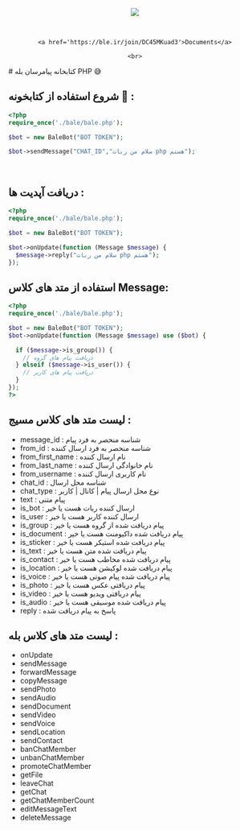 <p align="center">
<a href='https://web.rubika.ir' target="_blank">
<img src='https://mymember.shop/storage/files/6670831e-3ae0-4a9b-9767-5b3e536d2682.webp'></img></a></p>
<br />
</p>

<div align='center'>
    

    <a href='https://ble.ir/join/DC45MKuad3'>Documents</a>

    <br>
    
</div>
# کتابخانه پیامرسان بله PHP 😅
<br/>



## شروع استفاده از کتابخونه 🎊 :
```php
<?php 
require_once('./bale/bale.php');

$bot = new BaleBot("BOT TOKEN");

$bot->sendMessage("CHAT_ID","سلام من ربات php هستم");

```

<br>

## دریافت آپدیت ها :
```php
<?php 
require_once('./bale/bale.php');

$bot = new BaleBot("BOT TOKEN");

$bot->onUpdate(function (Message $message) {
  $message->reply("سلام من ربات php هستم");
});
```


## استفاده از متد های کلاس Message:
```php
<?php 
require_once('./bale/bale.php');

$bot = new BaleBot("BOT TOKEN");
$bot->onUpdate(function (Message $message) use ($bot) {

  if ($message->is_group()) {
    // دریافت پیام های گروه
  } elseif ($message->is_user()) {
    // دریافت پیام های کاربر
  }
});
?>

```
##  لیست متد های کلاس مسیج :
- message_id : شناسه منحصر به فرد پیام
- from_id : شناسه منحصر به فرد ارسال کننده
- from_first_name : نام ارسال کننده
- from_last_name : نام خانوادگی ارسال کننده
- from_username : نام کاربری ارسال کننده
- chat_id : شناسه محل ارسال
- chat_type : نوع محل ارسال پیام | کانال | کاربر
- text : پیام متنی
- is_bot : ارسال کننده ربات هست یا خیر
- is_user : ارسال کننده کاربر هست یا خیر 
- is_group : پیام دریافت شده از گروه هست یا خیر
- is_document : پیام دریافت شده داکیومنت هست یا خیر
- is_sticker : پیام دریافت شده استیکر هست یا خیر
- is_text : پیام دریافت شده متن هست یا خیر
- is_contact : پیام دریافت شده مخاطب هست یا خیر
- is_location : پیام دریافت شده لوکیشن هست یا خیر
- is_voice : پیام دریافت شده پیام صوتی هست یا خیر
- is_photo : پیام دریافتی عکس هست یا خیر
- is_video : پیام دریافتی ویدیو هست یا خیر
- is_audio : پیام دریافت شده موسیقی هست یا خیر
- reply : پاسخ به پیام دریافت شده

## لیست متد های کلاس بله :

- onUpdate
- sendMessage
- forwardMessage
- copyMessage
- sendPhoto
- sendAudio
- sendDocument
- sendVideo
- sendVoice
- sendLocation
- sendContact
- banChatMember
- unbanChatMember
- promoteChatMember
- getFile
- leaveChat
- getChat
- getChatMemberCount
- editMessageText
- deleteMessage





